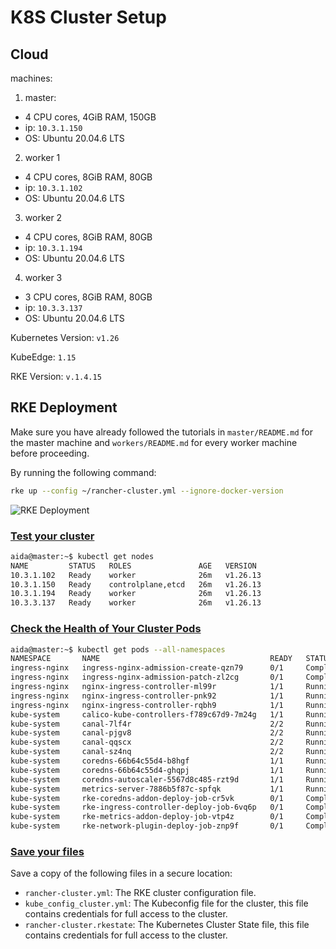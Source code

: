 # K8S Cluster Setup

## Cloud

machines:

1. master:
  - 4 CPU cores, 4GiB RAM, 150GB
  - ip: `10.3.1.150`
  - OS: Ubuntu 20.04.6 LTS
2. worker 1
  - 4 CPU cores, 8GiB RAM, 80GB
  - ip: `10.3.1.102`
  - OS: Ubuntu 20.04.6 LTS
3. worker 2
  - 4 CPU cores, 8GiB RAM, 80GB
  - ip: `10.3.1.194`
  - OS: Ubuntu 20.04.6 LTS
4. worker 3
  - 3 CPU cores, 8GiB RAM, 80GB
  - ip: `10.3.3.137`
  - OS: Ubuntu 20.04.6 LTS

Kubernetes Version: `v1.26`

KubeEdge: `1.15`

RKE Version: `v.1.4.15`

## RKE Deployment

Make sure you have already followed the tutorials in `master/README.md` for the
master machine and `workers/README.md` for every worker machine before
proceeding.

By running the following command:

```sh
rke up --config ~/rancher-cluster.yml --ignore-docker-version
```

![RKE Deployment](rancher-up-doc.gif)

### [Test your cluster](https://ranchermanager.docs.rancher.com/how-to-guides/new-user-guides/kubernetes-cluster-setup/rke1-for-rancher#3-test-your-cluster)

```sh
aida@master:~$ kubectl get nodes
NAME         STATUS   ROLES               AGE   VERSION
10.3.1.102   Ready    worker              26m   v1.26.13
10.3.1.150   Ready    controlplane,etcd   26m   v1.26.13
10.3.1.194   Ready    worker              26m   v1.26.13
10.3.3.137   Ready    worker              26m   v1.26.13
```

### [Check the Health of Your Cluster Pods](https://ranchermanager.docs.rancher.com/how-to-guides/new-user-guides/kubernetes-cluster-setup/rke1-for-rancher#4-check-the-health-of-your-cluster-pods)

```sh
aida@master:~$ kubectl get pods --all-namespaces
NAMESPACE       NAME                                      READY   STATUS      RESTARTS   AGE
ingress-nginx   ingress-nginx-admission-create-qzn79      0/1     Completed   0          27m
ingress-nginx   ingress-nginx-admission-patch-zl2cg       0/1     Completed   0          27m
ingress-nginx   nginx-ingress-controller-ml99r            1/1     Running     0          27m
ingress-nginx   nginx-ingress-controller-pnk92            1/1     Running     0          27m
ingress-nginx   nginx-ingress-controller-rqbh9            1/1     Running     0          27m
kube-system     calico-kube-controllers-f789c67d9-7m24g   1/1     Running     0          28m
kube-system     canal-7lf4r                               2/2     Running     0          28m
kube-system     canal-pjgv8                               2/2     Running     0          28m
kube-system     canal-qqscx                               2/2     Running     0          28m
kube-system     canal-sz4nq                               2/2     Running     0          28m
kube-system     coredns-66b64c55d4-b8hgf                  1/1     Running     0          28m
kube-system     coredns-66b64c55d4-ghqpj                  1/1     Running     0          27m
kube-system     coredns-autoscaler-5567d8c485-rzt9d       1/1     Running     0          28m
kube-system     metrics-server-7886b5f87c-spfqk           1/1     Running     0          28m
kube-system     rke-coredns-addon-deploy-job-cr5vk        0/1     Completed   0          28m
kube-system     rke-ingress-controller-deploy-job-6vq6p   0/1     Completed   0          27m
kube-system     rke-metrics-addon-deploy-job-vtp4z        0/1     Completed   0          28m
kube-system     rke-network-plugin-deploy-job-znp9f       0/1     Completed   0          28m
```

### [Save your files](https://ranchermanager.docs.rancher.com/how-to-guides/new-user-guides/kubernetes-cluster-setup/rke1-for-rancher#5-save-your-files)

Save a copy of the following files in a secure location:
- `rancher-cluster.yml`: The RKE cluster configuration file.
- `kube_config_cluster.yml`: The Kubeconfig file for the cluster, this file contains credentials for full access to the cluster.
- `rancher-cluster.rkestate`: The Kubernetes Cluster State file, this file contains credentials for full access to the cluster.
